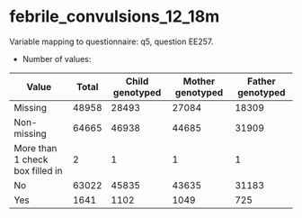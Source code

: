 # febrile_convulsions_12_18m
Variable mapping to questionnaire: q5, question EE257.
- Number of values:

| Value | Total | Child genotyped | Mother genotyped | Father genotyped |
| ----- | ----- | --------------- | ---------------- | ---------------- |
| Missing | 48958 | 28493 | 27084 | 18309 |
| Non-missing | 64665 | 46938 | 44685 | 31909 |
| More than 1 check box filled in | 2 | 1 | 1 |1 |
| No | 63022 | 45835 | 43635 |31183 |
| Yes | 1641 | 1102 | 1049 |725 |



